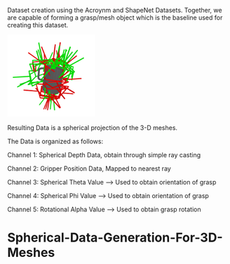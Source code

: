 Dataset creation using the Acroynm and ShapeNet Datasets. Together, we are capable of forming a grasp/mesh object which is the baseline used for creating this dataset.

<img src="https://github.com/KryptixOne/Spherical-Data-Generation-For-3D-Meshes/blob/main/Images/DatasetGraspsOnMesh_Acronym.PNG" width="200" />


Resulting Data is a spherical projection of the 3-D meshes.

The Data is organized as follows:

Channel 1: Spherical Depth Data, obtain through simple ray casting

Channel 2: Gripper Position Data, Mapped to nearest ray

Channel 3: Spherical Theta Value --> Used to obtain orientation of grasp

Channel 4: Spherical Phi Value --> Used to obtain orientation of grasp

Channel 5: Rotational Alpha Value --> Used to obtain grasp rotation

# Spherical-Data-Generation-For-3D-Meshes
